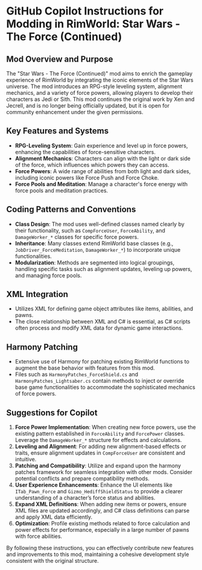 # GitHub Copilot Instructions for Modding in RimWorld: Star Wars - The Force (Continued)

## Mod Overview and Purpose
The "Star Wars - The Force (Continued)" mod aims to enrich the gameplay experience of RimWorld by integrating the iconic elements of the Star Wars universe. The mod introduces an RPG-style leveling system, alignment mechanics, and a variety of force powers, allowing players to develop their characters as Jedi or Sith. This mod continues the original work by Xen and Jecrell, and is no longer being officially updated, but it is open for community enhancement under the given permissions.

## Key Features and Systems
- **RPG-Leveling System**: Gain experience and level up in force powers, enhancing the capabilities of force-sensitive characters.
- **Alignment Mechanics**: Characters can align with the light or dark side of the force, which influences which powers they can access.
- **Force Powers**: A wide range of abilities from both light and dark sides, including iconic powers like Force Push and Force Choke.
- **Force Pools and Meditation**: Manage a character's force energy with force pools and meditation practices.

## Coding Patterns and Conventions
- **Class Design**: The mod uses well-defined classes named clearly by their functionality, such as `CompForceUser`, `ForceAbility`, and `DamageWorker_*` classes for specific force powers.
- **Inheritance**: Many classes extend RimWorld base classes (e.g., `JobDriver_ForceMeditation`, `DamageWorker_*`) to incorporate unique functionalities.
- **Modularization**: Methods are segmented into logical groupings, handling specific tasks such as alignment updates, leveling up powers, and managing force pools.

## XML Integration
- Utilizes XML for defining game object attributes like items, abilities, and pawns.
- The close relationship between XML and C# is essential, as C# scripts often process and modify XML data for dynamic game interactions.

## Harmony Patching
- Extensive use of Harmony for patching existing RimWorld functions to augment the base behavior with features from this mod.
- Files such as `HarmonyPatches_ForceShield.cs` and `HarmonyPatches_Lightsaber.cs` contain methods to inject or override base game functionalities to accommodate the sophisticated mechanics of force powers.

## Suggestions for Copilot
1. **Force Power Implementation**: When creating new force powers, use the existing pattern established in `ForceAbility` and `ForcePower` classes. Leverage the `DamageWorker_*` structure for effects and calculations.
2. **Leveling and Alignment**: For adding new alignment-based effects or traits, ensure alignment updates in `CompForceUser` are consistent and intuitive.
3. **Patching and Compatibility**: Utilize and expand upon the harmony patches framework for seamless integration with other mods. Consider potential conflicts and prepare compatibility methods.
4. **User Experience Enhancements**: Enhance the UI elements like `ITab_Pawn_Force` and `Gizmo_HediffShieldStatus` to provide a clearer understanding of a character’s force status and abilities.
5. **Expand XML Definitions**: When adding new items or powers, ensure XML files are updated accordingly, and C# class definitions can parse and apply XML data efficiently.
6. **Optimization**: Profile existing methods related to force calculation and power effects for performance, especially in a large number of pawns with force abilities.

By following these instructions, you can effectively contribute new features and improvements to this mod, maintaining a cohesive development style consistent with the original structure.
